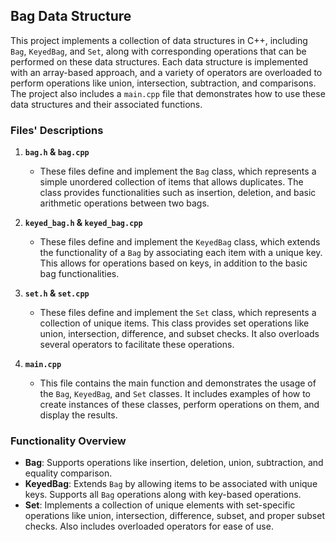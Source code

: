 ## Bag Data Structure

This project implements a collection of data structures in C++, including `Bag`, `KeyedBag`, and `Set`, along with corresponding operations that can be performed on these data structures. Each data structure is implemented with an array-based approach, and a variety of operators are overloaded to perform operations like union, intersection, subtraction, and comparisons. The project also includes a `main.cpp` file that demonstrates how to use these data structures and their associated functions.

### Files' Descriptions

1. **`bag.h` & `bag.cpp`**
   - These files define and implement the `Bag` class, which represents a simple unordered collection of items that allows duplicates. The class provides functionalities such as insertion, deletion, and basic arithmetic operations between two bags.
   
2. **`keyed_bag.h` & `keyed_bag.cpp`**
   - These files define and implement the `KeyedBag` class, which extends the functionality of a `Bag` by associating each item with a unique key. This allows for operations based on keys, in addition to the basic bag functionalities.
   
3. **`set.h` & `set.cpp`**
   - These files define and implement the `Set` class, which represents a collection of unique items. This class provides set operations like union, intersection, difference, and subset checks. It also overloads several operators to facilitate these operations.
   
4. **`main.cpp`**
   - This file contains the main function and demonstrates the usage of the `Bag`, `KeyedBag`, and `Set` classes. It includes examples of how to create instances of these classes, perform operations on them, and display the results.

### Functionality Overview

- **Bag**: Supports operations like insertion, deletion, union, subtraction, and equality comparison.
- **KeyedBag**: Extends `Bag` by allowing items to be associated with unique keys. Supports all `Bag` operations along with key-based operations.
- **Set**: Implements a collection of unique elements with set-specific operations like union, intersection, difference, subset, and proper subset checks. Also includes overloaded operators for ease of use.

